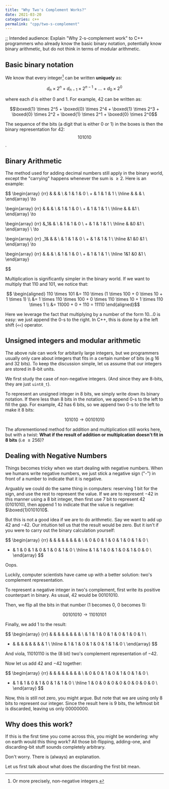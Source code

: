 ```yaml
---
title: "Why Two's Complement Works?"
date: 2021-03-20
categories: c++
permalink: "cpp/two-s-complement"
---
```


;; Intended audience: Explain "Why 2-s-complement work" to C++ programmers who already know the basic binary notation, potentially know binary arithmetic, but do not think in terms of modular arithmetic.

## Basic binary notation

We know that every integer[^1] can be written **uniquely** as:

$$d_n \times 2^n + d_{n-1} \times 2^{n-1} + \ldots + d_0 \times 2^0$$

where each $d$ is either $0$ and $1$. For example, 42 can be written as:

$$\boxed{1} \times 2^5 + \boxed{0} \times 2^4 + \boxed{1} \times 2^3 + \boxed{0} \times 2^2 + \boxed{1} \times 2^1 + \boxed{0} \times 2^0$$

The sequence of the bits (a digit that is either 0 or 1) in the boxes is then the binary representation for 42: $$101010$$.

## Binary Arithmetic

The method used for adding decimal numbers still apply in the binary world, except the "carrying" happens whenever the sum is $\geq 2$. Here is an example:

$$
\begin{array} {rr} & & & \\ & 1 & 1 & 0 \\  + & 1 & 1 & 1 \\ \hline & & &  \\ \end{array} \to

\begin{array} {rr} & & & \\ & 1 & 1 & 0 \\  + & 1 & 1 & 1 \\ \hline & & &1  \\ \end{array} \to

\begin{array} {rr} &_1& & \\ & 1 & 1 & 0 \\  + & 1 & 1 & 1 \\ \hline & &0 &1  \\ \end{array}  \\ \to

\begin{array} {rr} _1& & & \\ & 1 & 1 & 0 \\  + & 1 & 1 & 1 \\ \hline &1 &0 &1  \\ \end{array} \to

\begin{array} {rr} & & & \\ & 1 & 1 & 0 \\  + & 1 & 1 & 1 \\ \hline 1&1 &0 &1  \\ \end{array} 

$$

Multiplication is significantly simpler in the binary world. If we want to multiply that $110$ and $101$, we notice that:

$$
\begin{aligned}
110 \times 101 
&= 110 \times (1 \times 100 + 0 \times 10 + 1 \times 1) \\
&= 1 \times 110 \times 100 + 0 \times 110 \times 10 + 1 \times 110 \times 1 \\
&= 11000 + 0 + 110 = 11110
\end{aligned}$$

Here we leverage the fact that multiplying by a number of the form $10\ldots0$ is easy: we just append the 0-s to the right. In C++, this is done by a the left shift (`<<`) operator.

## Unsigned integers and modular arithmetic

The above rule can work for arbitarily large integers, but we programmers usually only care about integers that fits in a certain number of bits (e.g 16 and 32 bits). To keep the discussion simple, let us assume that our integers are stored in 8-bit units.

We first study the case of non-negative integers. (And since they are 8-bits, they are just `uint8_t`).

To represent an unsigned integer in 8 bits, we simply write down its binary notation. If there less than 8 bits in the notation, we append 0-s to the left to fill the gap. For example, $42$ has $6$ bits, so we append two 0-s to the left to make it 8 bits:

$$101010 \to 00101010$$

The aforementioned method for addition and multiplication still works here, but with a twist: **What if the result of addition or multiplcation doesn't fit in 8 bits** (i.e $\geq 256$)?

## Dealing with Negative Numbers

Things becomes tricky when we start dealing with negative numbers. When we humans write negative numbers, we just stick a negative sign ("-") in front of a number to indicate that it is negative.

Arguably we could do the same thing in computers: reserving 1 bit for the sign, and use the rest to represent the value. If we are to represent $-42$ in this manner using a 8 bit integer, then first use 7 bit to represent 42 ($0101010$), then append 1 to indicate that the value is negative: $\boxed{1}0101010$.

But this is not a good idea if we are to do arithmetic. Say we want to add up $42$ and $-42$. Our intuition tell us that the result would be zero. But it isn't if you were to carry out the binary calculation yourself:

$$
\begin{array} {rr} & & & & & & & &  \\ 
    & 0 & 0 & 1 & 0 & 1 & 0 & 1 & 0 \\
  + & 1 & 0 & 1 & 0 & 1 & 0 & 1 & 0 \\ \hline
    & 1 & 1 & 0 & 1 & 0 & 1 & 0 & 0 \\
\end{array}
$$

Oops.

Luckily, computer scientists have came up with a better solution: two's complement representation.

To represent a negative integer in two's complement, first write its positive counterpart in binary. As usual, 42 would be $00101010$.

Then, we flip all the bits in that number (1 becomes 0, 0 becomes 1):

$$00101010 \to 11010101$$

Finally, we add 1 to the result:

$$
\begin{array} {rr} & & & & & & & &  \\ 
    & 1 & 1 & 0 & 1 & 0 & 1 & 0 & 1 \\
  + &   &   &   &   &   &   &   & 1 \\ \hline
    & 1 & 1 & 0 & 1 & 0 & 1 & 1 & 0 \\
\end{array}
$$

And viola, $11010110$ is the (8 bit) two's complement representation of $-42$.

Now let us add $42$ and $-42$ together:

$$
\begin{array} {rr} & & & & & & & &  \\ 
    & 0 & 0 & 1 & 0 & 1 & 0 & 1 & 0 \\
  + & 1 & 1 & 0 & 1 & 0 & 1 & 1 & 0 \\ \hline
  1 & 0 & 0 & 0 & 0 & 0 & 0 & 0 & 0 \\
\end{array}
$$

Now, this is still not zero, you might argue. But note that we are using only 8 bits to represent our integer. Since the result here is 9 bits, the leftmost bit is discarded, leaving us only $00000000$.

## Why does this work?

If this is the first time you come across this, you might be wondering: why on earth would this thing work? All those bit-flipping, adding-one, and discarding-bit stuff sounds completely arbitrary.

Don't worry. There is (always) an explanation.

Let us first talk about what does the discarding the first bit mean.

[^1]: Or more precisely, non-negative integers.
